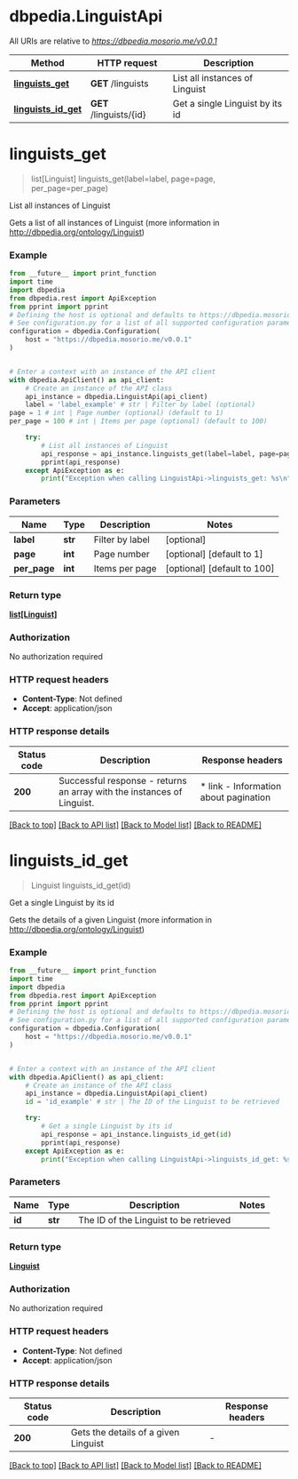 # dbpedia.LinguistApi

All URIs are relative to *https://dbpedia.mosorio.me/v0.0.1*

Method | HTTP request | Description
------------- | ------------- | -------------
[**linguists_get**](LinguistApi.md#linguists_get) | **GET** /linguists | List all instances of Linguist
[**linguists_id_get**](LinguistApi.md#linguists_id_get) | **GET** /linguists/{id} | Get a single Linguist by its id


# **linguists_get**
> list[Linguist] linguists_get(label=label, page=page, per_page=per_page)

List all instances of Linguist

Gets a list of all instances of Linguist (more information in http://dbpedia.org/ontology/Linguist)

### Example

```python
from __future__ import print_function
import time
import dbpedia
from dbpedia.rest import ApiException
from pprint import pprint
# Defining the host is optional and defaults to https://dbpedia.mosorio.me/v0.0.1
# See configuration.py for a list of all supported configuration parameters.
configuration = dbpedia.Configuration(
    host = "https://dbpedia.mosorio.me/v0.0.1"
)


# Enter a context with an instance of the API client
with dbpedia.ApiClient() as api_client:
    # Create an instance of the API class
    api_instance = dbpedia.LinguistApi(api_client)
    label = 'label_example' # str | Filter by label (optional)
page = 1 # int | Page number (optional) (default to 1)
per_page = 100 # int | Items per page (optional) (default to 100)

    try:
        # List all instances of Linguist
        api_response = api_instance.linguists_get(label=label, page=page, per_page=per_page)
        pprint(api_response)
    except ApiException as e:
        print("Exception when calling LinguistApi->linguists_get: %s\n" % e)
```

### Parameters

Name | Type | Description  | Notes
------------- | ------------- | ------------- | -------------
 **label** | **str**| Filter by label | [optional] 
 **page** | **int**| Page number | [optional] [default to 1]
 **per_page** | **int**| Items per page | [optional] [default to 100]

### Return type

[**list[Linguist]**](Linguist.md)

### Authorization

No authorization required

### HTTP request headers

 - **Content-Type**: Not defined
 - **Accept**: application/json

### HTTP response details
| Status code | Description | Response headers |
|-------------|-------------|------------------|
**200** | Successful response - returns an array with the instances of Linguist. |  * link - Information about pagination <br>  |

[[Back to top]](#) [[Back to API list]](../README.md#documentation-for-api-endpoints) [[Back to Model list]](../README.md#documentation-for-models) [[Back to README]](../README.md)

# **linguists_id_get**
> Linguist linguists_id_get(id)

Get a single Linguist by its id

Gets the details of a given Linguist (more information in http://dbpedia.org/ontology/Linguist)

### Example

```python
from __future__ import print_function
import time
import dbpedia
from dbpedia.rest import ApiException
from pprint import pprint
# Defining the host is optional and defaults to https://dbpedia.mosorio.me/v0.0.1
# See configuration.py for a list of all supported configuration parameters.
configuration = dbpedia.Configuration(
    host = "https://dbpedia.mosorio.me/v0.0.1"
)


# Enter a context with an instance of the API client
with dbpedia.ApiClient() as api_client:
    # Create an instance of the API class
    api_instance = dbpedia.LinguistApi(api_client)
    id = 'id_example' # str | The ID of the Linguist to be retrieved

    try:
        # Get a single Linguist by its id
        api_response = api_instance.linguists_id_get(id)
        pprint(api_response)
    except ApiException as e:
        print("Exception when calling LinguistApi->linguists_id_get: %s\n" % e)
```

### Parameters

Name | Type | Description  | Notes
------------- | ------------- | ------------- | -------------
 **id** | **str**| The ID of the Linguist to be retrieved | 

### Return type

[**Linguist**](Linguist.md)

### Authorization

No authorization required

### HTTP request headers

 - **Content-Type**: Not defined
 - **Accept**: application/json

### HTTP response details
| Status code | Description | Response headers |
|-------------|-------------|------------------|
**200** | Gets the details of a given Linguist |  -  |

[[Back to top]](#) [[Back to API list]](../README.md#documentation-for-api-endpoints) [[Back to Model list]](../README.md#documentation-for-models) [[Back to README]](../README.md)

